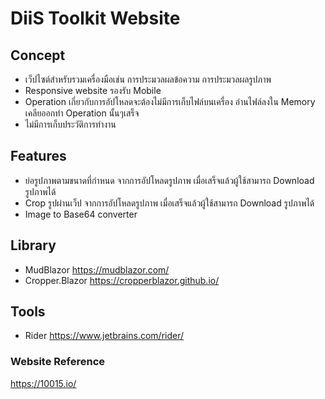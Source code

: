 # DiiS Toolkit Website

## Concept
- เว็ปไซต์สำหรับรวมเครื่องมือเช่น การประมวลผลข้อความ การประมวลผลรูปภาพ
- Responsive website รองรับ Mobile
- Operation เกี่ยวกับการอัปโหลดจะต้องไม่มีการเก็บไฟล์บนเครื่อง อ่านไฟล์ลงใน Memory เคลียออกทำ Operation นั้นๆเสร็จ
- ไม่มีการเก็บประวัติการทำงาน

## Features
- ย่อรูปภาพตามขนาดที่กำหนด จากการอัปโหลดรูปภาพ เมื่อเสร็จแล้วผู้ใช้สามารถ Download รูปภาพได้
- Crop รูปผ่านเว็ป จากการอัปโหลดรูปภาพ เมื่อเสร็จแล้วผู้ใช้สามารถ Download รูปภาพได้
- Image to Base64 converter

## Library
- MudBlazor https://mudblazor.com/
- Cropper.Blazor https://cropperblazor.github.io/

## Tools
- Rider https://www.jetbrains.com/rider/

### Website Reference
https://10015.io/